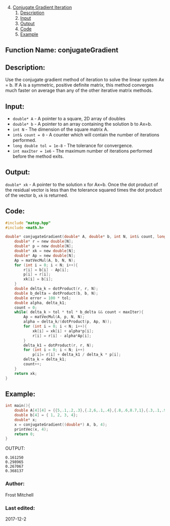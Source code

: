 4. [Conjugate Gradient Iteration](#function-name-conjugateGradient)
    1. [Description](#description-3)
    2. [Input](#input-3)
    3. [Output](#output-3)
    4. [Code](#code-3)
    5. [Example](#example-3)
 

## Function Name: conjugateGradient

## Description:
Use the conjugate gradient method of iteration to solve the linear system Ax = b.
If A is a symmetric, positive definite matrix, this method converges much faster 
on average than any of the other iterative matrix methods.
 
## Input:
*  `double* A` - A pointer to a square, 2D array of doubles   
*  `double* b` - A pointer to an array containing the solution b to Ax=b.    
*  `int N` - The dimension of the square matrix A.  
*  `int& count = 0` - A counter which will contain the number of iterations performed.  
*  `long double tol = 1e-8` - The tolerance for convergence.  
*  `int maxIter = 1e6` - The maximum number of iterations performed before the method exits.  
    
## Output:
`double* xk` - A pointer to the solution x for Ax=b. Once the dot product
 of the residual vector is less than the tolerance squared times the dot product
 of the vector b, `xk` is returned.

## Code:
```c
#include "matop.hpp"
#include <math.h>

double* conjugateGradient(double* A, double* b, int N, int& count, long double tol, int maxIter){
    double* r = new double[N];
    double* p = new double[N];
    double* xk = new double[N];
    double* Ap = new double[N];
    Ap = matVecMul(A, b, N, N);
    for (int i = 0; i < N; i++){
        r[i] = b[i] - Ap[i];
        p[i] = r[i];
        xk[i] = b[i];
    }
    double delta_k = dotProduct(r, r, N);
    double b_delta = dotProduct(b, b, N);
    double error = 100 * tol;
    double alpha, delta_k1;
    count = 0;
    while( delta_k > tol * tol * b_delta && count < maxIter){
        Ap = matVecMul(A, p, N, N);
        alpha = delta_k/(dotProduct(p, Ap, N));
        for (int i = 0; i < N; i++){
            xk[i] = xk[i] + alpha*p[i];
            r[i] = r[i] - alpha*Ap[i];
        }
        delta_k1 = dotProduct(r, r, N);
        for (int i = 0; i < N; i++)
            p[i]= r[i] + delta_k1 / delta_k * p[i];
        delta_k = delta_k1;
        count++;
    }
    return xk;
}
```

## Example:
```c
int main(){
    double A[4][4] = {{5,.1,.2,.3},{.2,6,.1,.4},{.8,.6,8.7,1},{.3,.1,.9,10}};
    double b[4] = { 1, 2, 3, 4};
    double* x;
    x = conjugateGradient((double*) A, b, 4);
    printVec(x, 4);
    return 0;
}

```
OUTPUT:
```
0.161250
0.298965
0.267067
0.368137
```


### Author: 
Frost Mitchell

### Last edited:
2017-12-2
